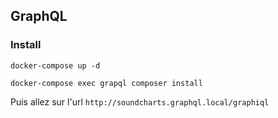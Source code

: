 ## GraphQL

### Install

```
docker-compose up -d
```

```
docker-compose exec grapql composer install
```

Puis allez sur l'url `http://soundcharts.graphql.local/graphiql`

